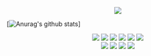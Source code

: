 
<p align="center">
<img src="https://github-readme-stats.vercel.app/api?username=scottfalbo&show_icons=true&theme=merko">
</p>

[![Anurag's github stats](https://github-readme-stats.vercel.app/api?username=scottfalbo)]

<p align="center">
  <img src = "https://img.shields.io/badge/-JavaScript-eed718?style=flat&logo=javascript&logoColor=ffffff">
  <img src = "https://img.shields.io/badge/-HTML5-E34F26?style=flat&logo=html5&logoColor=white"> 
  <img src = "https://img.shields.io/badge/-CSS3-1572B6?style=flat&logo=css3&logoColor=white">
    <img src="https://img.shields.io/badge/-React-000000?style=flat&logo=react&logoColor=00c8ff">
  <img src="https://img.shields.io/badge/jQuery%20-%230769AD.svg?style=flat&logo=jquery&logoColor=00c8ff">
  <img src="https://img.shields.io/badge/Postgres-%23316192.svg?style=flat&logo=postgresql&logoColor=00c8ff"><br>
    <img src="https://img.shields.io/badge/-Express.js-787878?style=flat">
  <img src="https://img.shields.io/badge/-Node.js-3C873A?style=flat&logo=Node.js&logoColor=white">
    <img src="http://img.shields.io/badge/-VS%20Code-007ACC?style=flat&logo=visual%20studio%20code&logoColor=white">
  <img src="http://img.shields.io/badge/-Heroku-430098?style=flat&logo=heroku&logoColor=white">
</p>


